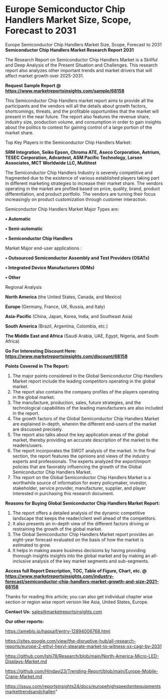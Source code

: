 # Europe Semiconductor Chip Handlers Market Size, Scope, Forecast to 2031
 Europe Semiconductor Chip Handlers Market Size, Scope, Forecast to 2031
<strong>Semiconductor Chip Handlers Market Research Report 2031</strong>

The Research Report on Semiconductor Chip Handlers Market is a Skillful and Deep Analysis of the Present Situation and Challenges. This research report also analyzes other important trends and market drivers that will affect market growth over 2025-2031.

<strong>Request Sample Report @ <a href=https://www.marketreportsinsights.com/sample/68158>https://www.marketreportsinsights.com/sample/68158</a></strong>

This Semiconductor Chip Handlers market report aims to provide all the participants and the vendors will all the details about growth factors, shortcomings, threats, and the profitable opportunities that the market will present in the near future. The report also features the revenue share, industry size, production volume, and consumption in order to gain insights about the politics to contest for gaining control of a large portion of the market share.

Top Key Players in the Semiconductor Chip Handlers Market:

<strong>SRM Integration, Seiko Epson, Chroma ATE, Aseco Corporation, Aetrium, TESEC Corporation, Advantest, ASM Pacific Technology, Larsen Associates, MCT Worldwide LLC, Multitest</strong>

The Semiconductor Chip Handlers Industry is severely competitive and fragmented due to the existence of various established players taking part in different marketing strategies to increase their market share. The vendors operating in the market are profiled based on price, quality, brand, product differentiation, and product portfolio. The vendors are turning their focus increasingly on product customization through customer interaction.

Semiconductor Chip Handlers Market Major Types are:

<strong>• Automatic

• Semi-automatic

• Semiconductor Chip Handlers</strong>

Market Major end-user applications :

<strong>• Outsourced Semiconductor Assembly and Test Providers (OSATs)

• Integrated Device Manufacturers (IDMs)

• Other</strong>

Regional Analysis

</u><strong><b>North America</b></strong> (the United States, Canada, and Mexico)

<strong><b>Europe </b></strong>(Germany, France, UK, Russia, and Italy)

<strong><b>Asia-Pacific</b></strong> (China, Japan, Korea, India, and Southeast Asia)

<strong><b>South America</b></strong> (Brazil, Argentina, Colombia, etc.)

<strong><b>The Middle East and Africa</b></strong> (Saudi Arabia, UAE, Egypt, Nigeria, and South Africa)

<strong>Go For Interesting Discount Here: <a href=https://www.marketreportsinsights.com/discount/68158>https://www.marketreportsinsights.com/discount/68158</a></strong>

<strong>Points Covered in The Report:</strong>
<ol>
  <li>The major points considered in the Global Semiconductor Chip Handlers Market report include the leading competitors operating in the global market.</li>
  <li>The report also contains the company profiles of the players operating in the global market.</li>
  <li>The manufacture, production, sales, future strategies, and the technological capabilities of the leading manufacturers are also included in the report.</li>
  <li>The growth factors of the Global Semiconductor Chip Handlers Market are explained in-depth, wherein the different end-users of the market are discussed precisely.</li>
  <li>The report also talks about the key application areas of the global market, thereby providing an accurate description of the market to the readers/users.</li>
  <li>The report incorporates the SWOT analysis of the market. In the final section, the report features the opinions and views of the industry experts and professionals. The experts analyzed the export/import policies that are favorably influencing the growth of the Global Semiconductor Chip Handlers Market.</li>
  <li>The report on the Global Semiconductor Chip Handlers Market is a worthwhile source of information for every policymaker, investor, stakeholder, service provider, manufacturer, supplier, and player interested in purchasing this research document.</li>
</ol>
<strong>Reasons for Buying Global Semiconductor Chip Handlers Market Report:</strong>

<ol>
  <li>The report offers a detailed analysis of the dynamic competitive landscape that keeps the reader/client well ahead of the competitors.</li>
  <li>It also presents an in-depth view of the different factors driving or restraining the growth of the global market.</li>
  <li>The Global Semiconductor Chip Handlers Market report provides an eight-year forecast evaluated on the basis of how the market is estimated to grow.</li>
  <li>It helps in making aware business decisions by having providing thorough insights insights into the global market and by making an all-inclusive analysis of the key market segments and sub-segments.</li>
</ol>
<strong>Access full Report Description, TOC, Table of Figure, Chart, etc. @ <a href=https://www.marketreportsinsights.com/industry-forecast/semiconductor-chip-handlers-market-growth-and-size-2021-68158>https://www.marketreportsinsights.com/industry-forecast/semiconductor-chip-handlers-market-growth-and-size-2021-68158</a></strong>


Thanks for reading this article; you can also get individual chapter wise section or region wise report version like Asia, United States, Europe.

<strong>Contact Us:</strong>
sales@marketreportsinsights.com

<strong>Our other reports:</strong>

<a href=https://ameblo.jp/haqsaif/entry-12894006768.html>https://ameblo.jp/haqsaif/entry-12894006768.html</a>

<a href=https://sites.google.com/view/the-disruptive-hub/all-research-reports/europe-2-ethyl-hexyl-stearate-market-to-witness-xx-cagr-by-2031>https://sites.google.com/view/the-disruptive-hub/all-research-reports/europe-2-ethyl-hexyl-stearate-market-to-witness-xx-cagr-by-2031</a>

<a href=https://github.com/Ishi78/Research/blob/main/North-America-Micro-LED-Displays-Market.md>https://github.com/Ishi78/Research/blob/main/North-America-Micro-LED-Displays-Market.md</a>

<a href=https://github.com/Hindavi23/Trending-Report/blob/main/Europe-Mobile-Crane-Market.md>https://github.com/Hindavi23/Trending-Report/blob/main/Europe-Mobile-Crane-Market.md</a>

<a href=https://issuu.com/reportsinsights24/docs/europehighspeedsmtequipmentsmarkettrendsandchallen>https://issuu.com/reportsinsights24/docs/europehighspeedsmtequipmentsmarkettrendsandchallen</a>"

